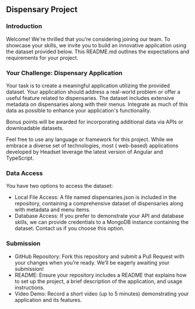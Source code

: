 ## Dispensary Project

### Introduction

Welcome! We're thrilled that you're considering joining our team. To showcase your skills, we invite you to build an
innovative application using the dataset provided below. This README.md outlines the expectations and requirements for
your project.

### Your Challenge: Dispensary Application

Your task is to create a meaningful application utilizing the provided dataset. Your application should address a
real-world problem or offer a useful feature related to dispensaries. The dataset includes extensive metadata on
dispensaries along with their menus. Integrate as much of this data as possible to enhance your application's
functionality.

Bonus points will be awarded for incorporating additional data via APIs or downloadable datasets.

Feel free to use any language or framework for this project. While we embrace a diverse set of technologies, most (
web-based) applications developed by Headset leverage the latest version of Angular and TypeScript.

### Data Access

You have two options to access the dataset:

- Local File Access: A file named dispensaries.json is included in the repository, containing a comprehensive dataset of
  dispensaries along with metadata and menu items.
- Database Access: If you prefer to demonstrate your API and database skills, we can provide credentials to a MongoDB
  instance containing the dataset. Contact us if you choose this option.

### Submission

- GitHub Repository: Fork this repository and submit a Pull Request with your changes when you’re ready. We’ll be
  eagerly awaiting your submission!
- README: Ensure your repository includes a README that explains how to set up the project, a brief description of the
  application, and usage instructions.
- Video Demo: Record a short video (up to 5 minutes) demonstrating your application and its features.
